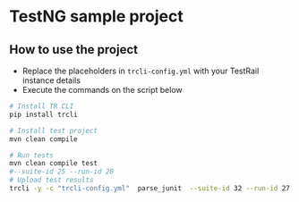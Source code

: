 # TestNG sample project

## How to use the project

- Replace the placeholders in `trcli-config.yml` with your TestRail instance details
- Execute the commands on the script below

```sh
# Install TR CLI
pip install trcli

# Install test project
mvn clean compile

# Run tests
mvn clean compile test
#--suite-id 25 --run-id 20
# Upload test results  
trcli -y -c "trcli-config.yml"  parse_junit  --suite-id 32 --run-id 27



```